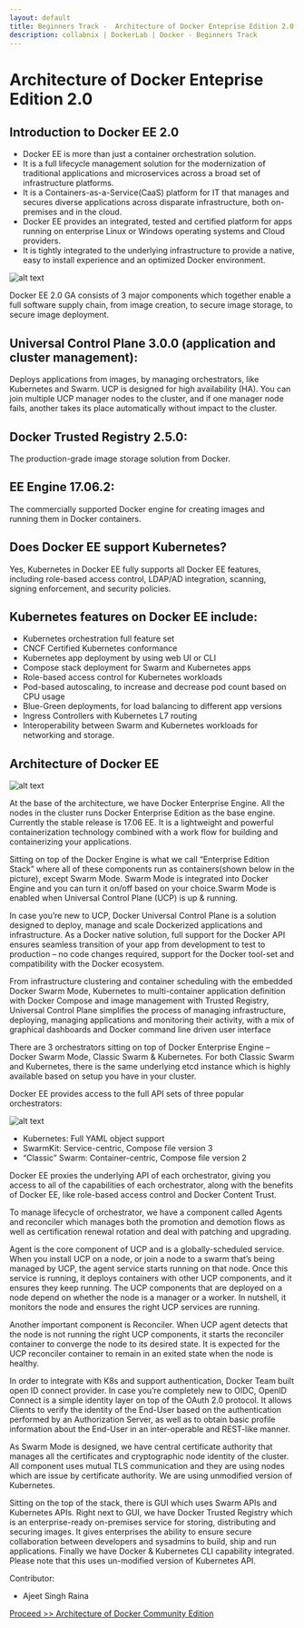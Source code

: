 ```yaml
---
layout: default
title: Beginners Track -  Architecture of Docker Enteprise Edition 2.0
description: collabnix | DockerLab | Docker - Beginners Track
---
```



# Architecture of Docker Enteprise Edition 2.0

## Introduction to Docker EE 2.0

* Docker EE is more than just a container orchestration solution.
* It is a full lifecycle management solution for the modernization of traditional applications and microservices across a broad set of infrastructure platforms. 
* It is a Containers-as-a-Service(CaaS) platform for IT that manages and secures diverse applications across disparate infrastructure, both on-premises and in the cloud. 
* Docker EE provides an integrated, tested and certified platform for apps running on enterprise Linux or Windows operating systems and Cloud providers. 
* It is tightly integrated to the underlying infrastructure to provide a native, easy to install experience and an optimized Docker environment.

![alt text](https://raw.githubusercontent.com/collabnix/dockerlabs/master/beginners/images/b005-arch2.png)

Docker EE 2.0 GA consists of 3 major components which together enable a full software supply chain, from image creation, to secure image storage, to secure image deployment.

## Universal Control Plane 3.0.0 (application and cluster management):

Deploys applications from images, by managing orchestrators, like Kubernetes and Swarm. UCP is designed for high availability (HA). You can join multiple UCP manager nodes to the cluster, and if one manager node fails, another takes its place automatically without impact to the cluster.

## Docker Trusted Registry 2.5.0:

The production-grade image storage solution from Docker.

## EE Engine 17.06.2:

The commercially supported Docker engine for creating images and running them in Docker containers.

## Does Docker EE support Kubernetes?

Yes, Kubernetes in Docker EE fully supports all Docker EE features, including role-based access control, LDAP/AD integration, scanning,  signing enforcement, and security policies.

## Kubernetes features on Docker EE include:

- Kubernetes orchestration full feature set
- CNCF Certified Kubernetes conformance
- Kubernetes app deployment by using web UI or CLI
- Compose stack deployment for Swarm and Kubernetes apps
- Role-based access control for Kubernetes workloads
- Pod-based autoscaling, to increase and decrease pod count based on CPU usage
- Blue-Green deployments, for load balancing to different app versions
- Ingress Controllers with Kubernetes L7 routing
- Interoperability between Swarm and Kubernetes workloads for networking and storage.

## Architecture of Docker EE

![alt text](https://raw.githubusercontent.com/collabnix/dockerlabs/master/beginners/images/b005-arch1.png)

At the base of the architecture, we have Docker Enterprise Engine. All the nodes in the cluster runs Docker Enterprise Edition as the base engine. Currently the stable release is 17.06 EE. It is a lightweight and powerful containerization technology combined with a work flow for building and containerizing your applications.

Sitting on top of the Docker Engine is what we call “Enterprise Edition Stack” where all of these components run as containers(shown below in the picture), except Swarm Mode. Swarm Mode is integrated into Docker Engine and you can turn it on/off based on your choice.Swarm Mode is enabled when Universal Control Plane (UCP) is up & running.

In case you’re new to UCP, Docker Universal Control Plane is a solution designed to deploy, manage and scale Dockerized applications and infrastructure. As a Docker native solution, full support for the Docker API ensures seamless transition of your app from development to test to production – no code changes required, support for the Docker tool-set and compatibility with the Docker ecosystem.

From infrastructure clustering and container scheduling with the embedded Docker Swarm Mode, Kubernetes to multi-container application definition with Docker Compose and image management with Trusted Registry, Universal Control Plane simplifies the process of managing infrastructure, deploying, managing applications and monitoring their activity, with a mix of graphical dashboards and Docker command line driven user interface

There are 3 orchestrators sitting on top of Docker Enterprise Engine – Docker Swarm Mode, Classic Swarm & Kubernetes. For both Classic Swarm and Kubernetes, there is the same underlying etcd instance which is highly available based on setup you have in your cluster.

Docker EE provides access to the full API sets of three popular orchestrators:

![alt text](https://raw.githubusercontent.com/collabnix/dockerlabs/master/beginners/images/b005-arch3.png)

* Kubernetes: Full YAML object support
* SwarmKit: Service-centric, Compose file version 3
* “Classic” Swarm: Container-centric, Compose file version 2

Docker EE proxies the underlying API of each orchestrator, giving you access to all of the capabilities of each orchestrator, along with the benefits of Docker EE, like role-based access control and Docker Content Trust.

To manage lifecycle of orchestrator, we have a component called Agents and reconciler which manages both the promotion and demotion flows as well as certification renewal rotation and deal with patching and upgrading.

Agent is the core component of UCP and is a globally-scheduled service. When you install UCP on a node, or join a node to a swarm that’s being managed by UCP, the agent service starts running on that node. Once this service is running, it deploys containers with other UCP components, and it ensures they keep running. The UCP components that are deployed on a node depend on whether the node is a manager or a worker. In nutshell, it monitors the node and ensures the right UCP services are running.

Another important component is Reconciler. When UCP agent detects that the node is not running the right UCP components, it starts the reconciler container to converge the node to its desired state. It is expected for the UCP reconciler container to remain in an exited state when the node is healthy.

In order to integrate with K8s and support authentication, Docker Team built open ID connect provider. In case you’re completely new to OIDC, OpenID Connect is a simple identity layer on top of the OAuth 2.0 protocol. It allows Clients to verify the identity of the End-User based on the authentication performed by an Authorization Server, as well as to obtain basic profile information about the End-User in an inter-operable and REST-like manner.

As Swarm Mode is designed, we have central certificate authority that manages all the certificates and cryptographic node identity of the cluster. All component uses mutual TLS communication and they are using nodes which are issue by certificate authority. We are using unmodified version of Kubernetes.

Sitting on the top of the stack, there is GUI which uses Swarm APIs and Kubernetes APIs. Right next to GUI, we have Docker Trusted Registry which is an enterprise-ready on-premises service for storing, distributing and securing images. It gives enterprises the ability to ensure secure collaboration between developers and sysadmins to build, ship and run applications. Finally we have Docker & Kubernetes CLI capability integrated. Please note that this uses un-modified version of Kubernetes API.


Contributor:
- Ajeet Singh Raina

[Proceed >>  Architecture of Docker Community Edition](https://github.com/collabnix/dockerlabs/blob/master/beginners/arhcitecture-of-docker-ce.md)

